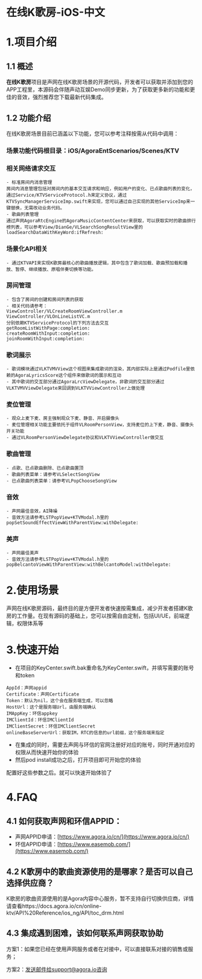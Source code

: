 # 在线K歌房-iOS-中文
# 1.项目介绍
## 1.1 概述
**在线K歌房**项目是声网在线K歌房场景的开源代码，开发者可以获取并添加到您的APP工程里，本源码会伴随声动互娱Demo同步更新，为了获取更多新的功能和更佳的音效，强烈推荐您下载最新代码集成。
## 1.2 功能介绍
在线K歌房场景目前已涵盖以下功能，您可以参考注释按需从代码中调用：
### 场景功能代码根目录：iOS/AgoraEntScenarios/Scenes/KTV
### 相关网络请求交互
    - 标准房间内消息管理
    房间内消息管理包括对房间内的基本交互请求和响应，例如用户的变化、已点歌曲列表的变化，通过Service/KTVServiceProtocol.h来定义协议，通过KTVSyncManagerServiceImp.swift来实现，您可以通过自己实现的其他ServiceImp来一键替换，无需改动业务代码。
    - 歌曲列表管理
    通过声网AgoraRtcEngine的AgoraMusicContentCenter来获取，可以获取实时的歌曲排行榜列表，可以参考View/DianGe/VLSearchSongResultView里的loadSearchDataWithKeyWord:ifRefresh:
### 场景化API相关
    - 通过KTVAPI来实现K歌房最核心的歌曲播放逻辑，其中包含了歌词加载、歌曲预加载和播放、暂停、继续播放、原唱伴奏切换等功能。
### 房间管理
    - 包含了房间的创建和房间列表的获取
    - 相关代码请参考：
    ViewController/VLCreateRoomViewController.m
    ViewController/VLOnLineListVC.m
    分别依赖KTVServiceProtocol的下列方法去交互
    getRoomListWithPage:completion:
    createRoomWithInput:completion:
    joinRoomWithInput:completion:
### 歌词展示
    - 歌词模块通过VLKTVMVView这个视图来集成歌词的渲染，其内部实际上是通过Podfile里依赖的AgoraLyricsScore这个组件来做歌词的展示和互动
    - 其中歌词的交互部分通过AgoraLrcViewDelegate，非歌词的交互部分通过VLKTVMVViewDelegate来回调到VLKTVViewController上做处理
### 麦位管理
    - 观众上麦下麦、房主强制观众下麦、静音、开启摄像头
    - 麦位管理相关功能主要依托于组件VLRoomPersonView，支持麦位的上下麦，静音、摄像头开关功能
    - 通过VLRoomPersonViewDelegate协议和VLKTVViewController做交互
### 歌曲管理
    - 点歌、已点歌曲删除、已点歌曲置顶
    - 歌曲列表菜单：请参考VLSelectSongView
    - 已点歌曲列表菜单：请参考VLPopChooseSongView
### 音效
    - 声网最佳音效，AI降噪
    - 音效方法请参考LSTPopView+KTVModal.h里的popSetSoundEffectViewWithParentView:withDelegate:
### 美声
    - 声网最佳美声
    - 音效方法请参考LSTPopView+KTVModal.h里的popBelcantoViewWithParentView:withBelcantoModel:withDelegate:

# 2.使用场景
声网在线K歌房源码，最终目的是方便开发者快速按需集成，减少开发者搭建K歌房的工作量。在现有源码的基础上，您可以按需自由定制，包括UI/UE，前端逻辑，权限体系等

# 3.快速开始

- 在项目的KeyCenter.swift.bak重命名为KeyCenter.swift，并填写需要的账号和token
```
AppId：声网appid
Certificate：声网Certificate
Token：默认为nil，这个会在服务端生成，可以忽略
HostUrl：这个是服务端Url，由服务端确认
IMAppKey：环信appkey
IMClientId：环信IMClientId
IMClientSecret：环信IMClientSecret
onlineBaseServerUrl：获取IM，RTC的信息的url前缀，这个服务端来指定
```
- 在集成的同时，需要去声网与环信的官网注册好对应的账号，同时开通对应的权限从而快速开始你的体验
- 然后pod install成功之后，打开项目即可开始您的体验

配置好这些参数之后。就可以快速开始体验了


# 4.FAQ

## 4.1 如何获取声网和环信APPID：
- 声网APPID申请：[https://www.agora.io/cn/](https://www.agora.io/cn/)
- 环信APPID申请：[https://www.easemob.com/](https://www.easemob.com/)
## 4.2 K歌房中的歌曲资源使用的是哪家？是否可以自己选择供应商？
K歌房的歌曲资源使用的是Agora内容中心服务，暂不支持自行切换供应商，详情请查看https://docs.agora.io/cn/online-ktv/API%20Reference/ios_ng/API/toc_drm.html

## 4.3 集成遇到困难，该如何联系声网获取协助
方案1：如果您已经在使用声网服务或者在对接中，可以直接联系对接的销售或服务；

方案2：发送邮件给support@agora.io咨询
